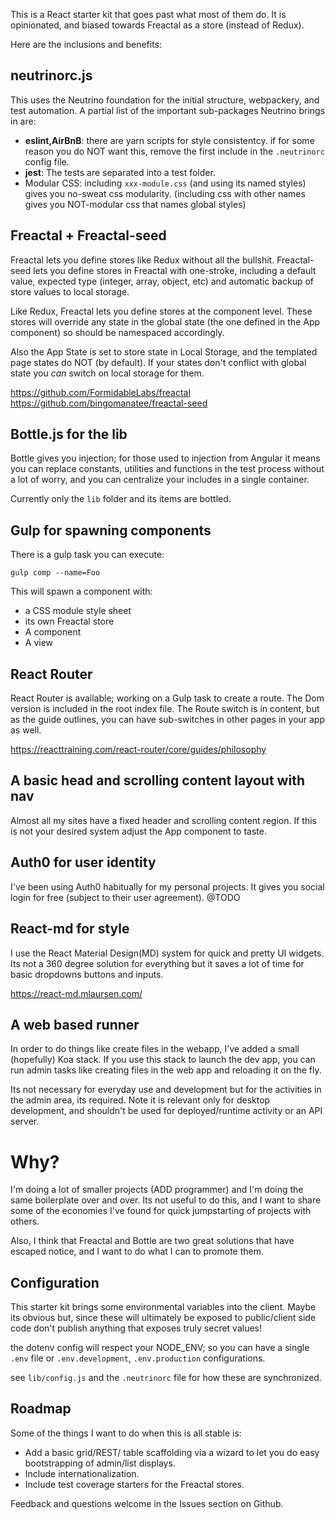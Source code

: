 This is a React starter kit that goes past what most of them do.
It is opinionated, and biased towards Freactal as a store (instead of Redux).

Here are the inclusions and benefits:

## neutrinorc.js

This uses the Neutrino foundation for 
the initial structure, webpackery, and test automation. 
A partial list of the important sub-packages Neutrino brings in are:

* __eslint,AirBnB__: there are yarn scripts for style consistentcy. 
 if for some reason you do NOT want this, remove the first include
 in the `.neutrinorc` config file. 
* __jest__: The tests are separated into a test folder.
* Modular CSS: including `xxx-module.css` (and using its named styles)
 gives you no-sweat css modularity. (including css with other names
 gives you NOT-modular css that names global styles)
 
## Freactal + Freactal-seed

Freactal lets you define stores like Redux without all the bullshit.
Freactal-seed lets you define stores in Freactal with one-stroke,
including a default value, expected type (integer, array, object, etc)
and automatic backup of store values to local storage. 

Like Redux, Freactal lets you define stores at the component level.
These stores will override any state in the global state (the one defined
in the App component) so should be namespaced accordingly.

Also the App State is set to store state in Local Storage, and the 
templated page states do NOT (by default). If your states don't conflict
with global state you _can_ switch on local storage for them.

https://github.com/FormidableLabs/freactal
https://github.com/bingomanatee/freactal-seed

## Bottle.js for the lib

Bottle gives you injection; for those used to injection from Angular
it means you can replace constants, utilities and functions in the test
process without a lot of worry, and you can centralize your includes
in a single container. 

Currently only the `lib` folder and its items are bottled. 

## Gulp for spawning components

There is a gulp task you can execute:
 
`gulp comp --name=Foo`

This will spawn a component with:

* a CSS module style sheet 
* its own Freactal store
* A component
* A view

## React Router 

React Router is available; working on a Gulp task to create a route.
The Dom version is included in the root index file. 
The Route switch is in content, but as the guide outlines, 
you can have sub-switches in other pages in your app as well. 

https://reacttraining.com/react-router/core/guides/philosophy

## A basic head and scrolling content layout with nav

Almost all my sites have a fixed header and scrolling content region. 
If this is not your desired system adjust the App component to taste.

## Auth0 for user identity

I've been using Auth0 habitually for my personal projects. It gives you
social login for free (subject to their user agreement). @TODO

## React-md for style 

I use the React Material Design(MD) system for quick and pretty 
UI widgets. Its not a 360 degree solution for everything but it saves
a lot of time for basic dropdowns buttons and inputs.

https://react-md.mlaursen.com/

## A web based runner

In order to do things like create files in the webapp, I've added a small
(hopefully) Koa stack. If you use this stack to launch the dev app, you can run
admin tasks like creating files in the web app and reloading it on the fly. 

Its not necessary for everyday use and development but for the activities in
the admin area, its required. Note it is relevant only for desktop development,
and shouldn't be used for deployed/runtime activity or an API server. 

# Why?

I'm doing a lot of smaller projects (ADD programmer) and I'm doing the same
boilerplate over and over. Its not useful to do this, and I want to share
some of the economies I've found for quick jumpstarting of projects with others.

Also, I think that Freactal and Bottle are two great solutions that have escaped
notice, and I want to do what I can to promote them. 

## Configuration

This starter kit brings some environmental variables into the client. 
Maybe its obvious but, since these will ultimately be exposed to public/client side code
don't publish anything that exposes truly secret values!

the dotenv config will respect your NODE_ENV; so you can have a single `.env` file 
or `.env.development`, `.env.production` configurations. 

see `lib/config.js` and the `.neutrinorc` file for how these are synchronized.

## Roadmap

Some  of the things I want to do when this is all stable is:
 
* Add a basic grid/REST/ table scaffolding via a wizard to let you do easy
  bootstrapping of admin/list displays. 
* Include internationalization.
* Include test coverage starters for the Freactal stores. 

Feedback and questions welcome in the Issues section on Github. 
